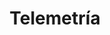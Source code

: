 ---
title: "Telemetría"
description: "This is meta description"
type: servicios/termografia
draft: false
sectionTitle: "Telemetría"
menu:
  main:
    parent: "servicios"
    weight: 6

banner:
  title: Telemetría
  title_weight: 1
  image: /images/TermografiaBanner.jpg
  image_weight: 2
  content: "Nuevamente la empresa Tecnotrol S.R.L está lanzando su nuevo servicio de diagnostico por medio de imágenes termográficas. Una nueva oferta destinada a las empresas petroleras y eléctricas.
  <br><br>
  Una termografía es una imagen radiométrica de temperatura. Dicha imagen térmica, en instalaciones eléctricas, permite observar las condiciones de funcionamiento del objeto, a traves de la temperatura de superficie."
  background: bg-dark
  text: light
  button:
    enable: true
    label: ¿Dudas? escribinos
    link: contact

list:
  enable: true
  background: bg-dark
  text: light
  text_weight: 1
  title:
    enable: false
    text: "Probando 123"
  description:
    enable: true
    text: "Este nuevo servicio brinda a las empresas la posibilidad de obtener un diagnostico de sus instalaciones con el fin de prevenir inconvenientes futuros. Esto permitirá al cliente:"
  image:
    enable: true
    weight: 2
    location: /images/termografia.jpeg
  texts:
    - Realizar reportes preliminares de termografías. Un reporte cotidiano de una conexión en mal estado puede prevenir accidentes. Desde nuestra empresa brindamos un examen sobre las condiciones de sistemas eléctricos, cableados, sub-estaciones, motores, sistemas de aire acondicionado, compresores, humedades en paredes, sistemas de tierras, etc.
    - Implementar un programas de inspecciones termográficas en instalaciones, maquinaria, motores, etc. Dicha ejecución minimiza el riesgo de fallas de equipos y sus consecuencias. Al mismo tiempo permite al cliente ofrece una herramienta para el control de calidad de las reparaciones efectuadas.


---
